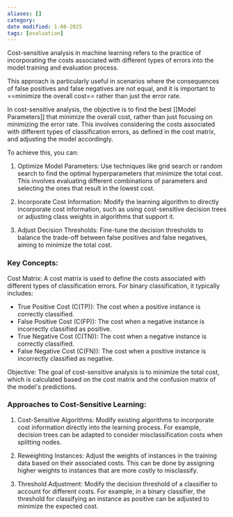 ```yaml
---
aliases: []
category: 
date modified: 1-08-2025
tags: [evaluation]
---
```



Cost-sensitive analysis in machine learning refers to the practice of incorporating the costs associated with different types of errors into the model training and evaluation process. 

This approach is particularly useful in scenarios where the consequences of false positives and false negatives are not equal, and it is important to ==minimize the overall cost== rather than just the error rate.

In cost-sensitive analysis, the objective is to find the best [[Model Parameters]] that minimize the overall cost, rather than just focusing on minimizing the error rate. This involves considering the costs associated with different types of classification errors, as defined in the cost matrix, and adjusting the model accordingly.

To achieve this, you can:

1. Optimize Model Parameters: Use techniques like grid search or random search to find the optimal hyperparameters that minimize the total cost. This involves evaluating different combinations of parameters and selecting the ones that result in the lowest cost.

2. Incorporate Cost Information: Modify the learning algorithm to directly incorporate cost information, such as using cost-sensitive decision trees or adjusting class weights in algorithms that support it.

3. Adjust Decision Thresholds: Fine-tune the decision thresholds to balance the trade-off between false positives and false negatives, aiming to minimize the total cost.

### Key Concepts:

Cost Matrix: A cost matrix is used to define the costs associated with different types of classification errors. For binary classification, it typically includes:
  - True Positive Cost (C(TP)): The cost when a positive instance is correctly classified.
  - False Positive Cost (C(FP)): The cost when a negative instance is incorrectly classified as positive.
  - True Negative Cost (C(TN)): The cost when a negative instance is correctly classified.
  - False Negative Cost (C(FN)): The cost when a positive instance is incorrectly classified as negative.

Objective: The goal of cost-sensitive analysis is to minimize the total cost, which is calculated based on the cost matrix and the confusion matrix of the model's predictions.
### Approaches to Cost-Sensitive Learning:

1. Cost-Sensitive Algorithms: Modify existing algorithms to incorporate cost information directly into the learning process. For example, decision trees can be adapted to consider misclassification costs when splitting nodes.

2. Reweighting Instances: Adjust the weights of instances in the training data based on their associated costs. This can be done by assigning higher weights to instances that are more costly to misclassify.

3. Threshold Adjustment: Modify the decision threshold of a classifier to account for different costs. For example, in a binary classifier, the threshold for classifying an instance as positive can be adjusted to minimize the expected cost.




